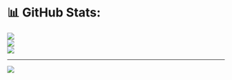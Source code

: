 # 📊 GitHub Stats:
![](https://github-readme-stats.vercel.app/api?username=202404564&theme=dark&hide_border=false&include_all_commits=false&count_private=false)<br/>
![](https://github-readme-streak-stats.herokuapp.com/?user=202404564&theme=dark&hide_border=false)<br/>
![](https://github-readme-stats.vercel.app/api/top-langs/?username=202404564&theme=dark&hide_border=false&include_all_commits=false&count_private=false&layout=compact)

---
[![](https://visitcount.itsvg.in/api?id=202404564&icon=0&color=0)](https://visitcount.itsvg.in)

<!-- Proudly created with GPRM ( https://gprm.itsvg.in ) -->
